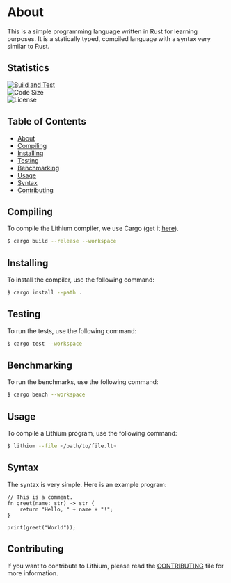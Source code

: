 # About

This is a simple programming language written in Rust for learning purposes.
It is a statically typed, compiled language with a syntax very similar to Rust.

## Statistics
[![Build and Test](https://github.com/BastianAsmussen/Lithium/actions/workflows/build.yml/badge.svg)](https://github.com/BastianAsmussen/Lithium/actions/workflows/build.yml)  
![Code Size](https://img.shields.io/github/languages/code-size/BastianAsmussen/Lithium)  
![License](https://img.shields.io/github/license/BastianAsmussen/Lithium)  

## Table of Contents

- [About](#about)
- [Compiling](#compiling)
- [Installing](#installing)
- [Testing](#testing)
- [Benchmarking](#benchmarking)
- [Usage](#usage)
- [Syntax](#syntax)
- [Contributing](#contributing)

## Compiling

To compile the Lithium compiler, we use Cargo (get it [here](https://rustup.rs/)).

```bash
$ cargo build --release --workspace
```

## Installing

To install the compiler, use the following command:

```bash
$ cargo install --path .
```

## Testing

To run the tests, use the following command:

```bash
$ cargo test --workspace
```

## Benchmarking

To run the benchmarks, use the following command:

```bash
$ cargo bench --workspace
```

## Usage

To compile a Lithium program, use the following command:

```bash
$ lithium --file </path/to/file.lt>
```

## Syntax

The syntax is very simple. Here is an example program:

```lt
// This is a comment.
fn greet(name: str) -> str {
    return "Hello, " + name + "!";
}

print(greet("World"));
```

## Contributing

If you want to contribute to Lithium, please read the [CONTRIBUTING](CONTRIBUTING.md) file for more information.
